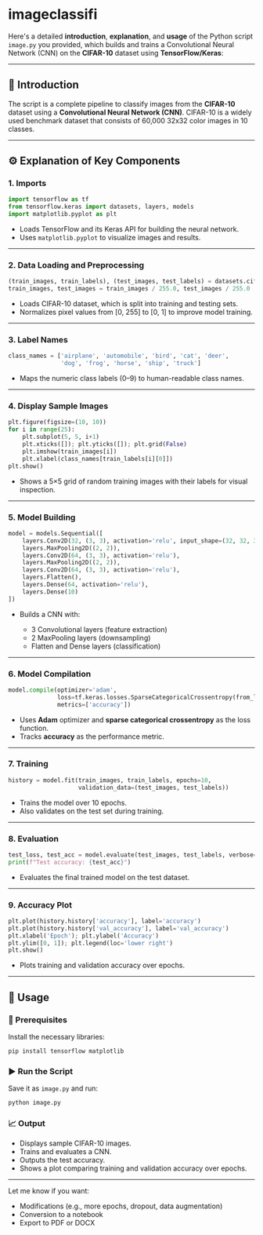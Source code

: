 # imageclassifi


Here's a detailed **introduction**, **explanation**, and **usage** of the Python script `image.py` you provided, which builds and trains a Convolutional Neural Network (CNN) on the **CIFAR-10** dataset using **TensorFlow/Keras**:

---

## 🧾 **Introduction**

The script is a complete pipeline to classify images from the **CIFAR-10** dataset using a **Convolutional Neural Network (CNN)**. CIFAR-10 is a widely used benchmark dataset that consists of 60,000 32x32 color images in 10 classes.

---

## ⚙️ **Explanation of Key Components**

### 1. **Imports**

```python
import tensorflow as tf
from tensorflow.keras import datasets, layers, models
import matplotlib.pyplot as plt
```

* Loads TensorFlow and its Keras API for building the neural network.
* Uses `matplotlib.pyplot` to visualize images and results.

---

### 2. **Data Loading and Preprocessing**

```python
(train_images, train_labels), (test_images, test_labels) = datasets.cifar10.load_data()
train_images, test_images = train_images / 255.0, test_images / 255.0
```

* Loads CIFAR-10 dataset, which is split into training and testing sets.
* Normalizes pixel values from \[0, 255] to \[0, 1] to improve model training.

---

### 3. **Label Names**

```python
class_names = ['airplane', 'automobile', 'bird', 'cat', 'deer',
               'dog', 'frog', 'horse', 'ship', 'truck']
```

* Maps the numeric class labels (0–9) to human-readable class names.

---

### 4. **Display Sample Images**

```python
plt.figure(figsize=(10, 10))
for i in range(25):
    plt.subplot(5, 5, i+1)
    plt.xticks([]); plt.yticks([]); plt.grid(False)
    plt.imshow(train_images[i])
    plt.xlabel(class_names[train_labels[i][0]])
plt.show()
```

* Shows a 5×5 grid of random training images with their labels for visual inspection.

---

### 5. **Model Building**

```python
model = models.Sequential([
    layers.Conv2D(32, (3, 3), activation='relu', input_shape=(32, 32, 3)),
    layers.MaxPooling2D((2, 2)),
    layers.Conv2D(64, (3, 3), activation='relu'),
    layers.MaxPooling2D((2, 2)),
    layers.Conv2D(64, (3, 3), activation='relu'),
    layers.Flatten(),
    layers.Dense(64, activation='relu'),
    layers.Dense(10)
])
```

* Builds a CNN with:

  * 3 Convolutional layers (feature extraction)
  * 2 MaxPooling layers (downsampling)
  * Flatten and Dense layers (classification)

---

### 6. **Model Compilation**

```python
model.compile(optimizer='adam',
              loss=tf.keras.losses.SparseCategoricalCrossentropy(from_logits=True),
              metrics=['accuracy'])
```

* Uses **Adam** optimizer and **sparse categorical crossentropy** as the loss function.
* Tracks **accuracy** as the performance metric.

---

### 7. **Training**

```python
history = model.fit(train_images, train_labels, epochs=10,
                    validation_data=(test_images, test_labels))
```

* Trains the model over 10 epochs.
* Also validates on the test set during training.

---

### 8. **Evaluation**

```python
test_loss, test_acc = model.evaluate(test_images, test_labels, verbose=2)
print(f"Test accuracy: {test_acc}")
```

* Evaluates the final trained model on the test dataset.

---

### 9. **Accuracy Plot**

```python
plt.plot(history.history['accuracy'], label='accuracy')
plt.plot(history.history['val_accuracy'], label='val_accuracy')
plt.xlabel('Epoch'); plt.ylabel('Accuracy')
plt.ylim([0, 1]); plt.legend(loc='lower right')
plt.show()
```

* Plots training and validation accuracy over epochs.

---

## 🚀 **Usage**

### 🔧 Prerequisites

Install the necessary libraries:

```bash
pip install tensorflow matplotlib
```

### ▶️ Run the Script

Save it as `image.py` and run:

```bash
python image.py
```

### 📈 Output

* Displays sample CIFAR-10 images.
* Trains and evaluates a CNN.
* Outputs the test accuracy.
* Shows a plot comparing training and validation accuracy over epochs.

---

Let me know if you want:

* Modifications (e.g., more epochs, dropout, data augmentation)
* Conversion to a notebook
* Export to PDF or DOCX
